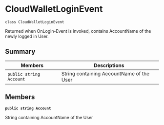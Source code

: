 # CloudWalletLoginEvent

```
class CloudWalletLoginEvent
```

Returned when OnLogin-Event is invoked, contains AccountName of the newly logged in User.

## Summary

| Members                   | Descriptions                              |
| ------------------------- | ----------------------------------------- |
| `public string` `Account` | String containing AccountName of the User |

## Members

**`public string Account`**

String containing AccountName of the User
